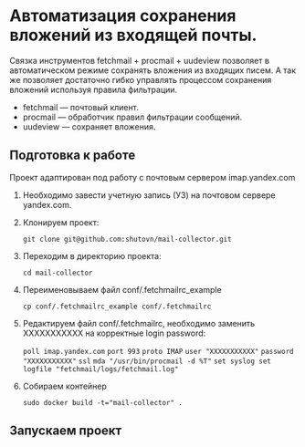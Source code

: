 # Автоматизация сохранения вложений из входящей почты.
Связка инструментов fetchmail + procmail + uudeview позволяет в автоматическом режиме сохранять вложения из входящих писем. А так же позволяет достаточно гибко управлять процессом сохранения вложений используя правила фильтрации.
+ fetchmail — почтовый клиент.
+ procmail — обработчик правил фильтрации сообщений.
+ uudeview — сохраняет вложения.

## Подготовка к работе
Проект адаптирован под работу с почтовым сервером imap.yandex.com
1. Необходимо завести учетную запись (УЗ) на почтовом сервере yandex.com.
2. Клонируем проект:

    `git clone git@github.com:shutovn/mail-collector.git`
3. Переходим в директорию проекта:

    `cd mail-collector`
4. Переименовываем файл conf/.fetchmailrc_example

    `cp conf/.fetchmailrc_example conf/.fetchmailrc`
5. Редактируем файл conf/.fetchmailrc, необходимо заменить XXXXXXXXXXX на корректные login password:

      `poll imap.yandex.com`
        `port 993`
        `proto IMAP`
        `user "XXXXXXXXXXX"`
        `password "XXXXXXXXXXX"`
        `ssl`
        `mda "/usr/bin/procmail -d %T"`
        `set syslog set logfile "fetchmail/logs/fetchmail.log"`

6. Собираем контейнер

    `sudo docker build -t="mail-collector" .`

## Запускаем проект
